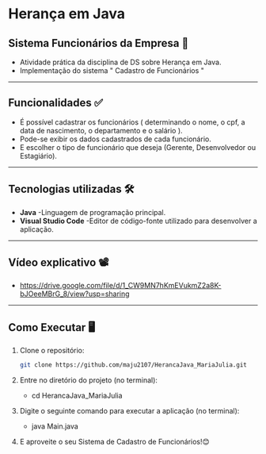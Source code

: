 # Herança em Java

## Sistema Funcionários da Empresa 📖
- Atividade prática da disciplina de DS sobre Herança em Java. 
- Implementação do sistema " Cadastro de Funcionários "

------

## Funcionalidades ✅
- É possível cadastrar os funcionários ( determinando o nome, o cpf, a data de nascimento, o departamento e o salário ).
- Pode-se exibir os dados cadastrados de cada funcionário.
- E escolher o tipo de funcionário que deseja (Gerente, Desenvolvedor ou Estagiário).

--------
## Tecnologias utilizadas 🛠️
- **Java**                -Linguagem de programação principal.
- **Visual Studio Code**  -Editor de código-fonte utilizado para desenvolver a aplicação.

-----------
## Vídeo explicativo 📽️

- https://drive.google.com/file/d/1_CW9MN7hKmEVukmZ2a8K-bJOeeMBrG_8/view?usp=sharing

-----------
## Como Executar 🖥️
1. Clone o repositório:
   ```bash
   git clone https://github.com/maju2107/HerancaJava_MariaJulia.git

2. Entre no diretório do projeto (no terminal):
   - cd HerancaJava_MariaJulia

3. Digite o seguinte comando para executar a aplicação (no terminal):
   - java Main.java

4. E aproveite o seu Sistema de Cadastro de Funcionários!😊


   